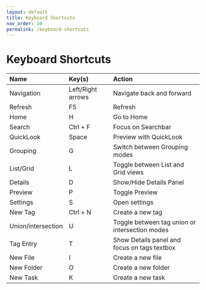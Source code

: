 ```yaml
---
layout: default
title: Keyboard Shortcuts
nav_order: 10
permalink: /keyboard-shortcuts
---
```


# Keyboard Shortcuts

| Name                | Key(s)             | Action                                         |
|:--------------------|:-------------------|:------------------------------------------------|
| Navigation          | Left/Right arrows  | Navigate back and forward                      |
| Refresh             | F5                 | Refresh                                        |
| Home                | H                  | Go to Home                                     |
| Search              | Ctrl + F           | Focus on Searchbar                             |
| QuickLook           | Space              | Preview with QuickLook                         |
| Grouping            | G                  | Switch between Grouping modes                  |
| List/Grid           | L                  | Toggle between List and Grid views             |
| Details             | D                  | Show/Hide Details Panel                        |
| Preview             | P                  | Toggle Preview                                 |
| Settings            | S                  | Open settings                                  |
| New Tag             | Ctrl + N           | Create a new tag                               |
| Union/intersection  | U                  | Toggle between tag union or intersection modes |
| Tag Entry           | T                  | Show Details panel and focus on tags textbox   |
| New File            | I                  | Create a new file                              |
| New Folder          | O                  | Create a new folder                            |
| New Task            | K                  | Create a new task                              |